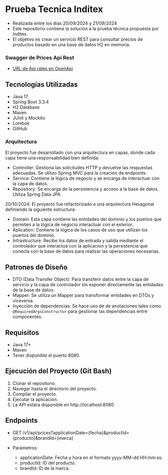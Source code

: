 # Prueba Tecnica Inditex

* Realizada entre los dias 20/09/2024 y 21/09/2024
* Este repositorio contiene la solución a la prueba técnica propuesta por Inditex.
* El objetivo es crear un servicio REST para consultar precios de productos basado en una base de datos H2 en memoria.

### Swagger de Prices Api Rest

* [URL de Api rates en OpenApi](http://localhost:8080/swagger-ui/swagger-ui/index.html)

## Tecnologías Utilizadas

* Java 17
* Spring Boot 3.3.4
* H2 Database
* Maven
* JUnit y Mockito 
* Lombok
* GitHub

### Arquitectura

El proyecto fue desarrollado con una arquitectura en capas, donde cada capa tiene una responsabilidad bien definida:

* Controller: Gestiona las solicitudes HTTP y devuelve las respuestas adecuadas. Se utilizo Spring MVC para la creación de endpoints.
* Service: Contiene la lógica de negocio y se encarga de interactuar con la capa de datos.
* Repository: Se encarga de la persistencia y acceso a la base de datos. Utiliza Spring Data JPA.

20/10/2024: El proyecto fue refactorizado a una arquitectura Hexagonal definiendo la siguiente estructura:

* Domain: Esta capa contiene las entidades del dominio y los puertos que permiten a la lógica de negocio interactuar con el exterior.
* Aplication: Contiene la lógica de los casos de uso que utilizan los puertos del dominio.
* Infrastructure: Recibe los datos de entrada y salida mediante el controlador que interactua con la aplicacion y la persistencia que conecta con la base de datos para realizar las operaciones necesarias. 

## Patrones de Diseño

* DTO (Data Transfer Object): Para transferir datos entre la capa de servicio y la capa de controlador sin exponer directamente las entidades de la base de datos.
* Mapper: Se utiliza un Mapper para transformar entidades en DTOs y viceversa.
* Inyección de dependencias: Se hace uso de de anotaciones tales como `@RequiredArgsConstructor` para gestionar las dependencias entre componentes.

## Requisitos
 * Java 17+
 * Maven
 * Tener disponible el puerto 8080.

## Ejecución del Proyecto (Git Bash)
1. Clonar el repositorio.
2. Navegar hasta el directorio del proyecto.
3. Compilar el proyecto.
4. Ejecutar la aplicacion.
5. La API estara disponible en http://localhost:8080

## Endpoints

* GET /v1/api/prices?applicationDate={fecha}&productId={producto}&brandId={marca}

* Parámetros:
  - applicationDate: Fecha y hora en el formato yyyy-MM-dd HH:mm:ss.
  - productId: ID del producto.
  - brandId: ID de la marca.